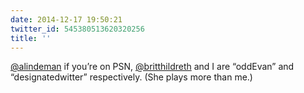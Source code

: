 ```yaml
---
date: 2014-12-17 19:50:21
twitter_id: 545380513620320256
title: ''
---
```


<!-- Tweet at https://twitter.com/statuses/545368401355747328 is either deleted or protected. -->

[@alindeman](https://twitter.com/alindeman) if you’re on PSN, [@britthildreth](https://twitter.com/britthildreth) and I are “oddEvan” and “designatedwitter” respectively. (She plays more than me.)
